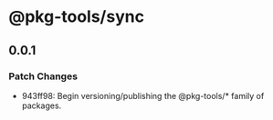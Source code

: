 # @pkg-tools/sync

## 0.0.1

### Patch Changes

- 943ff98: Begin versioning/publishing the @pkg-tools/\* family of packages.
